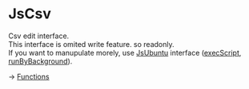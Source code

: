 # JsCsv

Csv edit interface.   
This interface is omited write feature. so readonly.  
If you want to manupulate morely, use  [JsUbuntu](https://github.com/puutaro/CommandClick/tree/master/md/developer/js_interface/functions/JsUbuntu) interface ([execScript](https://github.com/puutaro/CommandClick/blob/master/md/developer/js_interface/functions/JsUbuntu/runByBackground.md), [runByBackground](https://github.com/puutaro/CommandClick/blob/master/md/developer/js_interface/functions/JsUbuntu/runByBackground.md)).

-> [Functions](https://github.com/puutaro/CommandClick/tree/master/md/developer/js_interface/functions/JsCsv)
